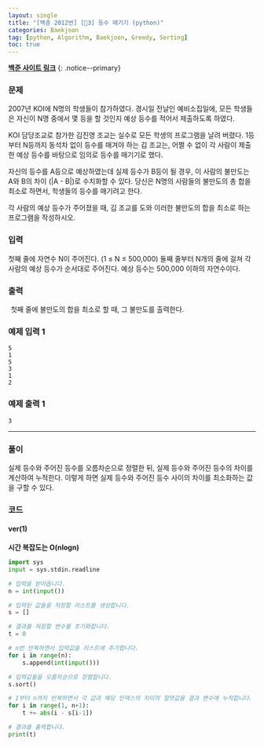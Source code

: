 ```yaml
---
layout: single
title: "[백준 2012번] [🥈3] 등수 매기기 (python)"
categories: Baekjoon
tag: [python, Algorithm, Baekjoon, Greedy, Sorting]
toc: true
---
```


**[백준 사이트 링크](<https://www.acmicpc.net/problem/2012>)**
{: .notice--primary}

### 문제

2007년 KOI에 N명의 학생들이 참가하였다. 경시일 전날인 예비소집일에, 모든 학생들은 자신이 N명 중에서 몇 등을 할 것인지 예상 등수를 적어서 제출하도록 하였다.

KOI 담당조교로 참가한 김진영 조교는 실수로 모든 학생의 프로그램을 날려 버렸다. 1등부터 N등까지 동석차 없이 등수를 매겨야 하는 김 조교는, 어쩔 수 없이 각 사람이 제출한 예상 등수를 바탕으로 임의로 등수를 매기기로 했다.

자신의 등수를 A등으로 예상하였는데 실제 등수가 B등이 될 경우, 이 사람의 불만도는 A와 B의 차이 (|A - B|)로 수치화할 수 있다. 당신은 N명의 사람들의 불만도의 총 합을 최소로 하면서, 학생들의 등수를 매기려고 한다.

각 사람의 예상 등수가 주어졌을 때, 김 조교를 도와 이러한 불만도의 합을 최소로 하는 프로그램을 작성하시오.

### 입력

첫째 줄에 자연수 N이 주어진다. (1 ≤ N ≤ 500,000) 둘째 줄부터 N개의 줄에 걸쳐 각 사람의 예상 등수가 순서대로 주어진다. 예상 등수는 500,000 이하의 자연수이다.

### 출력
 
첫째 줄에 불만도의 합을 최소로 할 때, 그 불만도를 출력한다.

### 예제 입력 1

```
5
1
5
3
1
2
```

### 예제 출력 1

``` 
3
```

---

### 풀이

실제 등수와 주어진 등수를 오름차순으로 정렬한 뒤, 실제 등수와 주어진 등수의 차이를 계산하여 누적한다. 이렇게 하면 실제 등수와 주어진 등수 사이의 차이를 최소화하는 값을 구할 수 있다.


### 코드

#### ver(1)

**시간 복잡도는 O(nlogn)**

```python
import sys
input = sys.stdin.readline

# 입력을 받아옵니다.
n = int(input())

# 입력된 값들을 저장할 리스트를 생성합니다.
s = []

# 결과를 저장할 변수를 초기화합니다.
t = 0

# n번 반복하면서 입력값을 리스트에 추가합니다.
for i in range(n):
    s.append(int(input()))

# 입력값들을 오름차순으로 정렬합니다.
s.sort()

# 1부터 n까지 반복하면서 각 값과 해당 인덱스의 차이의 절댓값을 결과 변수에 누적합니다.
for i in range(1, n+1):
    t += abs(i - s[i-1])

# 결과를 출력합니다.
print(t)
```

